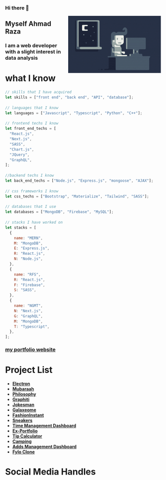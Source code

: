 ### Hi there 👋
<img alt="Night Coding" src="https://raw.githubusercontent.com/AVS1508/AVS1508/master/assets/Night-Coding.gif" align="right"/>

## Myself Ahmad Raza

### I am a web developer with a slight interest in data analysis

# what I know 
```js
// skills that I have acquired
let skills = ["front end", "back end", "API", "database"];

// languages that I know
let languages = ["Javascript", "Typescript", "Python", "C++"];

// frontend techs I know
let front_end_techs = [
  "React.js",
  "Next.js",
  "SASS",
  "Chart.js",
  "JQuery",
  "GraphQL",
];

//backend techs I know
let back_end_techs = ["Node.js", "Express.js", "mongoose", "AJAX"];

// css frameworks I know
let css_techs = ["Bootstrap", "Materialize", "Tailwind", "SASS"];

// databases that I use
let databases = ["MongoDB", "Firebase", "MySQL"];

// stacks I have worked on
let stacks = [
  {
    name: "MERN",
    M: "MongoDB",
    E: "Express.js",
    R: "React.js",
    N: "Node.js",
  },
  {
    name: "RFS",
    R: "React.js",
    F: "Firebase",
    S: "SASS",
  },
  {
    name: "NGMT",
    N: "Next.js",
    G: "GraphQL",
    M: "MongoDB",
    T: "Typescript",
  },
];

```

### [my portfolio website](https://portfolio-2-nine.vercel.app/)
# Project List  

- **[Electron](https://electron-client.vercel.app/)**
- **[Mubaraah](https://mubaraa-edaf4.web.app/)**
- **[Philosophy](https://philosophy-it.firebaseapp.com/)**
- **[Graphiti](https://graphiti-dev.web.app/)**
- **[Jokesman](https://jokesman.firebaseapp.com/)**
- **[Galaxeome](https://galaxeome.firebaseapp.com/)**
- **[FashionInstant](https://fashion-insta-333.firebaseapp.com/)**
- **[Sneakers](https://sneakers-eight.vercel.app/)**
- **[Time Management Dashboard](https://time-tracking-dashboard-smoky.vercel.app/)**
- **[Ex-Portfolio](https://compassionate-mccarthy-aacaae.netlify.app/index.html)**
- **[Tip Calculator](https://condescending-mcclintock-5fa5f8.netlify.app/)**
- **[Camping](https://zen-kepler-381c9d.netlify.app/)**
- **[Adds Management Dashboard](https://pedantic-neumann-134d1f.netlify.app/)**
- **[Fylo Clone](https://condescending-thompson-721592.netlify.app/)**


# Social Media Handles 

